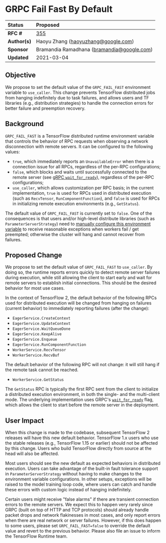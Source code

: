 # GRPC Fail Fast By Default

| Status        | Proposed                                                |
| :------------ | :------------------------------------------------------ |
| **RFC #**     | [355](https://github.com/tensorflow/community/pull/355) |
| **Author(s)** | Haoyu Zhang (haoyuzhang@google.com)                     |
| **Sponsor**   | Bramandia Ramadhana (bramandia@google.com)              |
| **Updated**   | 2021-03-04                                              |

## Objective

We propose to set the default value of the `GRPC_FAIL_FAST` environment variable
to `use_caller`. This change prevents TensorFlow distributed jobs from hanging
indefinitely due to task failures, and allows users and TF libraries (e.g.,
distribution strategies) to handle the connection errors for better failure and
preemption recovery.

## Background

`GRPC_FAIL_FAST` is a TensorFlow distributed runtime environment variable that
controls the behavior of RPC requests when observing a network disconnection
with remote servers. It can be configured to the following values:

*   `true`, which immediately reports an `UnavailableError` when there is a
    connection issue for all RPCs, regardless of the per-RPC configurations;
*   `false`, which blocks and waits until successfully connected to the remote
    server (see
    [gRPC `wait_for_ready`](https://github.com/grpc/grpc/blob/master/doc/wait-for-ready.md)),
    regardless of the per-RPC configurations;
*   `use_caller`, which allows customization per RPC basis; in the current
    implementation, `true` is used for RPCs used in distributed execution (such
    as `RecvTensor`, `RunComponentFunction`), and `false` is used for RPCs in
    initializing remote execution environments (e.g., `GetStatus`).

The default value of `GRPC_FAIL_FAST` is currently set to `false`. One of the
consequences is that users and/or high-level distribute libraries (such as
`ParameterServerStrategy`) need to
[manually configure this environment variable](https://github.com/tensorflow/tensorflow/blob/1178262a2a55fa634a2390291fc633c515e28884/tensorflow/python/distribute/parameter_server_strategy_v2.py#L106)
to receive reasonable exceptions when workers fail / get preempted; otherwise
the cluster will hang and cannot recover from failures.

## Proposed Change

We propose to set the default value of `GRPC_FAIL_FAST` to `use_caller`. By
doing so, the runtime reports errors quickly to detect remote server failures
during execution, while still allowing the client to start early and wait for
remote servers to establish initial connections. This should be the desired
behavior for most use cases.

In the context of TensorFlow 2, the default behavior of the following RPCs used
for distributed execution will be changed from hanging on failures (current
behavior) to immediately reporting failures (after the change):

*   `EagerService.CreateContext`
*   `EagerService.UpdateContext`
*   `EagerService.WaitQueueDone`
*   `EagerService.KeepAlive`
*   `EagerService.Enqueue`
*   `EagerService.RunComponentFunction`
*   `WorkerService.RecvTensor`
*   `WorkerService.RecvBuf`

The default behavior of the following RPC will not change: it will still hang if
the remote task cannot be reached.

*   `WorkerService.GetStatus`

The `GetStatus` RPC is typically the first RPC sent from the client to
initialize a distributed execution environment, in both the single- and the
multi-client mode. The underlying implementation uses GRPC's
[`wait_for_ready`](https://github.com/grpc/grpc/blob/master/doc/wait-for-ready.md)
flag, which allows the client to start before the remote server in the
deployment.

## User Impact

When this change is made to the codebase, subsequent TensorFlow 2 releases will
have this new default behavior. TensorFlow 1.x users who use the stable releases
(e.g., TensorFlow 1.15 or earlier) should not be affected by this change. Users
who build TensorFlow directly from source at the head will also be affected.

Most users should see the new default as expected behaviors in distributed
execution. Users can take advantage of the built-in fault tolerance support in
`ParameterServerStrategy` without having to make changes to the environment
variable configurations. In other setups, exceptions will be raised to the model
training loop code, where users can catch and handle these errors with custom
logic instead of hanging indefinitely.

Certain users might receive "false alarms" if there are transient connection
errors to the remote servers. We expect this to happen very rarely since GRPC
(built on top of HTTP and TCP protocols) should already handle packet drops and
network flakinesses in most cases, and only report errors when there are real
network or server failures. However, if this does happen to some users, please
set `GRPC_FAIL_FAST=false` to override the default value and revert to the
previous behavior. Please also file an issue to inform the TensorFlow Runtime
team.

